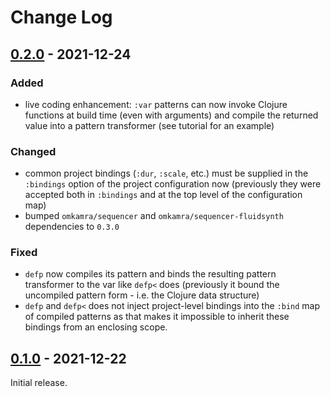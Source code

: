 # Change Log

## [0.2.0] - 2021-12-24

### Added

- live coding enhancement: `:var` patterns can now invoke Clojure
  functions at build time (even with arguments) and compile the
  returned value into a pattern transformer (see tutorial for an
  example)

### Changed

- common project bindings (`:dur`, `:scale`, etc.) must be supplied in
  the `:bindings` option of the project configuration now (previously
  they were accepted both in `:bindings` and at the top level of the
  configuration map)
- bumped `omkamra/sequencer` and `omkamra/sequencer-fluidsynth`
  dependencies to `0.3.0`

### Fixed

- `defp` now compiles its pattern and binds the resulting pattern
  transformer to the var like `defp<` does (previously it bound the
  uncompiled pattern form - i.e. the Clojure data structure)
- `defp` and `defp<` does not inject project-level bindings into the
  `:bind` map of compiled patterns as that makes it impossible to
  inherit these bindings from an enclosing scope.

## [0.1.0] - 2021-12-22

Initial release.

[0.2.0]: https://github.com/omkamra/cowbells/compare/0.1.0...0.2.0
[0.1.0]: https://github.com/omkamra/cowbells/tree/0.1.0
